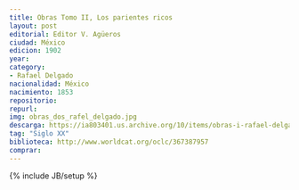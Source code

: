 ```yaml
---
title: Obras Tomo II, Los parientes ricos
layout: post
editorial: Editor V. Agüeros
ciudad: México
edicion: 1902
year: 
category:
- Rafael Delgado
nacionalidad: México
nacimiento: 1853
repositorio: 
repurl: 
img: obras_dos_rafel_delgado.jpg
descarga: https://ia803401.us.archive.org/10/items/obras-i-rafael-delgado/Obras%20I%20-%20Rafael%20Delgado.pdf
tag: "Siglo XX"
biblioteca: http://www.worldcat.org/oclc/367387957
comprar:
---
```

{% include JB/setup %}

